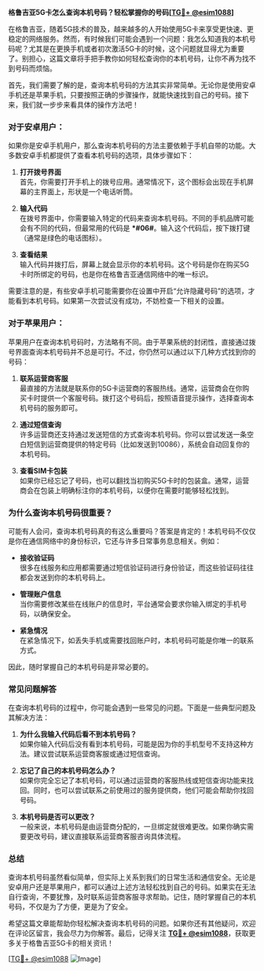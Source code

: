 **格鲁吉亚5G卡怎么查询本机号码？轻松掌握你的号码[[TG💪+ @esim1088](https://t.me/s/esim1088)]**

在格鲁吉亚，随着5G技术的普及，越来越多的人开始使用5G卡来享受更快速、更稳定的网络服务。然而，有时候我们可能会遇到一个问题：我怎么知道我的本机号码呢？尤其是在更换手机或者初次激活5G卡的时候，这个问题就显得尤为重要了。别担心，这篇文章将手把手教你如何轻松查询你的本机号码，让你不再为找不到号码而烦恼。

首先，我们需要了解的是，查询本机号码的方法其实非常简单。无论你是使用安卓手机还是苹果手机，只要按照正确的步骤操作，就能快速找到自己的号码。接下来，我们就一步步来看具体的操作方法吧！

### **对于安卓用户：**

如果你是安卓手机用户，那么查询本机号码的方法主要依赖于手机自带的功能。大多数安卓手机都提供了查看本机号码的选项，具体步骤如下：

1. **打开拨号界面**  
   首先，你需要打开手机上的拨号应用。通常情况下，这个图标会出现在手机屏幕的主界面上，形状是一个电话听筒。

2. **输入代码**  
   在拨号界面中，你需要输入特定的代码来查询本机号码。不同的手机品牌可能会有不同的代码，但最常用的代码是 **\*#06#**。输入这个代码后，按下拨打键（通常是绿色的电话图标）。

3. **查看结果**  
   输入代码并拨打后，屏幕上就会显示你的本机号码。这个号码是你在购买5G卡时所绑定的号码，也是你在格鲁吉亚通信网络中的唯一标识。

需要注意的是，有些安卓手机可能需要你在设置中开启“允许隐藏号码”的选项，才能看到本机号码。如果第一次尝试没有成功，不妨检查一下相关的设置。

### **对于苹果用户：**

苹果用户在查询本机号码时，方法略有不同。由于苹果系统的封闭性，直接通过拨号界面查询本机号码并不总是可行。不过，你仍然可以通过以下几种方式找到你的号码：

1. **联系运营商客服**  
   最直接的方法就是联系你的5G卡运营商的客服热线。通常，运营商会在你购买卡时提供一个客服号码。拨打这个号码后，按照语音提示操作，选择查询本机号码的服务即可。

2. **通过短信查询**  
   许多运营商还支持通过发送短信的方式查询本机号码。你可以尝试发送一条空白短信到运营商提供的特定号码（比如发送到10086），系统会自动回复你的本机号码。

3. **查看SIM卡包装**  
   如果你已经忘记了号码，也可以翻找当初购买5G卡时的包装盒。通常，运营商会在包装上明确标注你的本机号码，以便你在需要时能够轻松找到。

### **为什么查询本机号码很重要？**

可能有人会问，查询本机号码真的有这么重要吗？答案是肯定的！本机号码不仅仅是你在通信网络中的身份标识，它还与许多日常事务息息相关。例如：

- **接收验证码**  
  很多在线服务和应用都需要通过短信验证码进行身份验证，而这些验证码往往都会发送到你的本机号码上。

- **管理账户信息**  
  当你需要修改某些在线账户的信息时，平台通常会要求你输入绑定的手机号码，以确保安全。

- **紧急情况**  
  在紧急情况下，如丢失手机或需要找回账户时，本机号码可能是你唯一的联系方式。

因此，随时掌握自己的本机号码是非常必要的。

### **常见问题解答**

在查询本机号码的过程中，你可能会遇到一些常见的问题。下面是一些典型问题及其解决方法：

1. **为什么我输入代码后看不到本机号码？**  
   如果你输入代码后没有看到本机号码，可能是因为你的手机型号不支持这种方法。建议尝试联系运营商客服或通过短信查询。

2. **忘记了自己的本机号码怎么办？**  
   如果你完全忘记了本机号码，可以通过运营商的客服热线或短信查询功能来找回。同时，也可以尝试联系之前使用过的服务提供商，他们可能会帮助你找回号码。

3. **本机号码是否可以更改？**  
   一般来说，本机号码是由运营商分配的，一旦绑定就很难更改。如果你确实需要更改号码，建议直接联系运营商客服咨询具体流程。

### **总结**

查询本机号码虽然看似简单，但实际上关系到我们的日常生活和通信安全。无论是安卓用户还是苹果用户，都可以通过上述方法轻松找到自己的号码。如果实在无法自行查询，不要犹豫，及时联系运营商客服寻求帮助。记住，随时掌握自己的本机号码，不仅是为了方便，更是为了安全。

希望这篇文章能帮助你轻松解决查询本机号码的问题。如果你还有其他疑问，欢迎在评论区留言，我会尽力为你解答。最后，记得关注 **[TG💪+ @esim1088](https://t.me/s/esim1088)**，获取更多关于格鲁吉亚5G卡的相关资讯！

[[TG💪+ @esim1088](https://t.me/s/esim1088) ![Image](https://i.postimg.cc/4NQfJmqS/Snipaste-2025-05-13-00-14-12.png)]